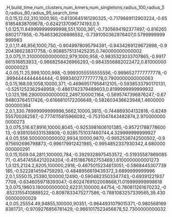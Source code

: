 

,H,build_time,num_clusters,num_kmers,num_singletons,radius_100,radius_50,radius_80,radius_95,search_time
0,0.15,12.02,310,1000,160,-0.6130645161290325,-0.7179889112903224,-0.6561854838709678,-0.6242137096774193,0.5
1,0.125,11.849999999999998,551,1000,361,-0.7305694192377497,-0.8162658802177858,-0.7646336206896552,-0.7391050362976407,0.5799999999999983
2,0.1,11.46,856,1000,750,-0.9049978095794391,-0.9434269129672898,-0.9204366238317758,-0.9088575131425235,0.740000000000002
3,0.075,11.310000000000002,979,1000,958,-0.9835323033707865,-0.9917661516853933,-0.9868258426966293,-0.9843556882022472,0.8100000000000023
4,0.05,11.25,999,1000,998,-0.9993055555555556,-0.9996527777777778,-0.9994444444444444,-0.9993402777777778,0.7900000000000063
0,0.15,168.09,1058,10000,371,-0.46969517958412105,-0.5938533790170131,-0.5251252362948959,-0.4861742379489603,0.8199999999999932
1,0.125,196.29000000000002,2497,10000,1164,-0.5695747396876247,-0.6794803764517426,-0.6166810172206649,-0.582603436623948,1.4600000000000364
2,0.1,330.78999999999996,5662,10000,3815,-0.744869304132816,-0.8249555700282587,-0.7774115815966092,-0.7531047443482874,2.9700000000000273
3,0.075,516.67,8916,10000,8045,-0.9253981606101385,-0.9572178877860013,-0.9381059331538809,-0.9285751037460744,4.329999999999927
4,0.05,556.5000000000002,9934,10000,9870,-0.9952536742500502,-0.9975692696798873,-0.996179912421985,-0.9954852337930342,4.680000000000291
0,0.15,1509.04,2811,100000,784,-0.3929328975453572,-0.5193558786908571,-0.45474564212024204,-0.4151867662753469,1.6100000000001273
1,0.125,2124.2,8205,100000,2918,-0.4675015234613051,-0.5868445307739185,-0.5222814594759293,-0.4848956619439372,3.6899999999996
2,0.1,5550.15,25390,100000,12490,-0.5904823503347743,-0.693912219377709,-0.6346059718393047,-0.6024769102008666,11.019999999998618
3,0.075,19603.190000000002,62231,100000,44754,-0.780811261670232,-0.8523155410888522,-0.8097833475277586,-0.7881083257339565,39.43000000000029
4,0.05,25554.49,94855,100000,90351,-0.9644931079015371,-0.9805681698381731,-0.9709276856781429,-0.9661017523456878,52.7300000000032